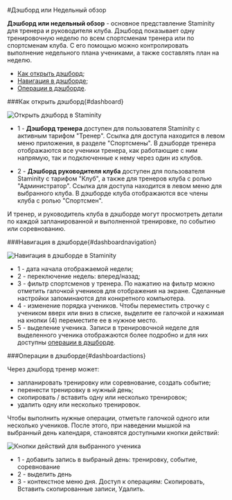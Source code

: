 #Дэшборд или Недельный обзор 

**Дэшборд или недельный обзор** - основное представление Staminity для тренера и руководителя клуба.
Дэшборд показывает одну тренировочную неделю по всем спортсменам тренера или по спортсменам клуба. С его помощью можно контролировать выполнение недельного плана учениками, а также составлять план на неделю.

* [Как открыть дэшборд](#dashboard);
* [Навигация в дэшборде](#dashboardnavigation);
* [Операции в дэшборде](#dashboardactions).

###Как открыть дэшборд{#dashboard}

![Открыть дэшборд в Staminity](https://content.staminity.com/assets/images/_new/dashboard/dashboard-menu.png)

* 1 - **Дэшборд тренера** доступен для пользователя Staminity с активным тарифом "Тренер". Ссылка для доступа находится в левом меню приложения, в разделе "Спортсмены".
В дэшборде тренера отображаются все ученики тренера, как работающие с ним напрямую, так и подключенные к нему через один из клубов.

* 2 - **Дэшборд руководителя клуба** доступен для пользователя Staminity с тарифом "Клуб", а также для тренеров клуба с ролью "Администратор". Ссылка для доступа находится в левом меню для выбранного клуба. 
В дэшборде клуба отображаются все члены клуба с ролью "Спортсмен".

И тренер, и руководитель клуба в дэшборде могут просмотреть детали по каждой запланированной и выполненной тренировке, по событию или соревнованию.

###Навигация в дэшборде{#dashboardnavigation}

![Навигация в дэшборде в Staminity](https://content.staminity.com/assets/images/_new/dashboard/dashboard-navigation.png)

* 1 - дата начала отображаемой недели;
* 2 - переключение недель: вперед/назад;
* 3 - фильтр спортсменов у тренера. По нажатию на фильтр можно отметить галочкой учеников для отображения на экране. Сделанные настройки запоминаются для конкретного компьютера.
* 4 - изменение порядка учеников. Чтобы переместить строчку с учеником вверх или вниз в списке, выделите ее галочкой и нажимая на кнопки (4) переместите ее в нужное место.
* 5 - выделение ученика. Записи в тренировочной неделе для выделенного ученика отображаются более подробно и для них доступны [операции в дэшборде](#dashboardactions).

###Операции в дэшборде{#dashboardactions}

Через дэшборд тренер может:
* запланировать тренировку или соревнование, создать событие;
* перенести тренировку в нужный день;
* скопировать / вставить одну или несколько тренировок;
* удалить одну или несколько тренировок.

Чтобы выполнить нужные операции, отметьте галочкой одного или несколько учеников. После этого, при наведении мышкой на выбранный день календаря, становятся доступными кнопки действий:

![Кнопки действий для выбранного ученика](https://content.staminity.com/assets/images/_new/dashboard/dashboard-buttons-2.png)

* 1 - добавить запись в выбраный день: тренировку, событие, соревнование
* 2 - выделить день
* 3 - контекстное меню дня. Доступ к операциям: Скопировать, Вставить скопированные записи, Удалить.